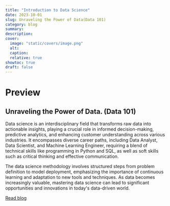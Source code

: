 ```yaml
---
title: "Introduction to Data Science"
date: 2023-10-01
slug: Unraveling the Power of Data(Data 101)
category: blog 
summary:
description: 
cover:
  image: "static/covers/image.png"
  alt:
  caption: 
  relative: true
showtoc: true
draft: false
---
```


# Preview

## Unraveling the Power of Data. (Data 101)

Data science is an interdisciplinary field that transforms raw data into actionable insights, playing a crucial role in informed decision-making, predictive analytics, and enhancing customer understanding across various industries. It encompasses diverse career paths, including Data Analyst, Data Scientist, and Machine Learning Engineer, requiring a blend of technical skills like programming in Python and SQL, as well as soft skills such as critical thinking and effective communication. 

The data science methodology involves structured steps from problem definition to model deployment, emphasizing the importance of continuous learning and adaptation to new tools and techniques. As data becomes increasingly valuable, mastering data science can lead to significant opportunities and innovations in today's data-driven world.


[Read blog](https://medium.com/@ronnymunene360/introduction-to-data-science-unraveling-the-power-of-data-data-101-2e8311724e60)